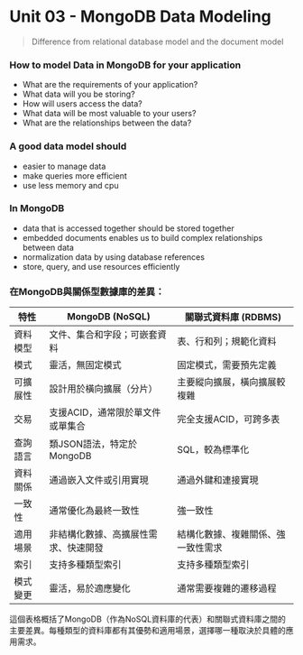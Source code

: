 # Unit 03 - MongoDB Data Modeling

> Difference from relational database model and the document model

### How to model Data in MongoDB for your application

- What are the requirements of your application?
- What data will you be storing?
- How will users access the data?
- What data will be most valuable to your users?
- What are the relationships between the data?

### A good data model should

- easier to manage data
- make queries more efficient
- use less memory and cpu

### In MongoDB

- data that is accessed together should be stored together
- embedded documents enables us to build complex relationships between data
- normalization data by using database references
- store, query, and use resources efficiently

### 在MongoDB與關係型數據庫的差異：

| 特性   | MongoDB (NoSQL)    | 關聯式資料庫 (RDBMS)    |  
|------|--------------------|-------------------|  
| 資料模型 | 文件、集合和字段；可嵌套資料     | 表、行和列；規範化資料       |  
| 模式   | 靈活，無固定模式           | 固定模式，需要預先定義       |  
| 可擴展性 | 設計用於橫向擴展（分片）       | 主要縱向擴展，橫向擴展較複雜    |  
| 交易   | 支援ACID，通常限於單文件或單集合 | 完全支援ACID，可跨多表     |  
| 查詢語言 | 類JSON語法，特定於MongoDB | SQL，較為標準化         |  
| 資料關係 | 通過嵌入文件或引用實現        | 通過外鍵和連接實現         |  
| 一致性  | 通常優化為最終一致性         | 強一致性              |  
| 適用場景 | 非結構化數據、高擴展性需求、快速開發 | 結構化數據、複雜關係、強一致性需求 |  
| 索引   | 支持多種類型索引           | 支持多種類型索引          |  
| 模式變更 | 靈活，易於適應變化          | 通常需要複雜的遷移過程       |  

這個表格概括了MongoDB（作為NoSQL資料庫的代表）和關聯式資料庫之間的主要差異。每種類型的資料庫都有其優勢和適用場景，選擇哪一種取決於具體的應用需求。
